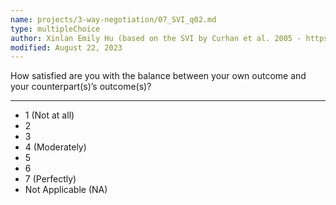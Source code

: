 ```yaml
---
name: projects/3-way-negotiation/07_SVI_q02.md
type: multipleChoice
author: Xinlan Emily Hu (based on the SVI by Curhan et al. 2005 - https://papers.ssrn.com/sol3/papers.cfm?abstract_id=726205)
modified: August 22, 2023
---
```


How satisfied are you with the balance between your own outcome and your counterpart(s)’s outcome(s)?

---

- 1 (Not at all)
- 2
- 3
- 4 (Moderately)
- 5
- 6
- 7 (Perfectly)
- Not Applicable (NA)

